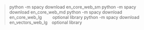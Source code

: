 > python -m spacy download en_core_web_sm
> python -m spacy download en_core_web_md
> python -m spacy download en_core_web_lg   optional library
> python -m spacy download en_vectors_web_lg optional library